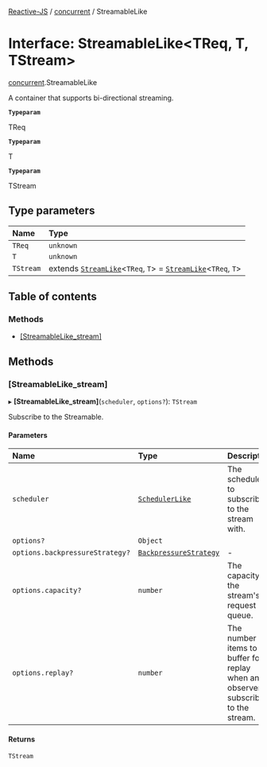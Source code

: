 [Reactive-JS](../README.md) / [concurrent](../modules/concurrent.md) / StreamableLike

# Interface: StreamableLike<TReq, T, TStream\>

[concurrent](../modules/concurrent.md).StreamableLike

A container that supports bi-directional streaming.

**`Typeparam`**

TReq

**`Typeparam`**

T

**`Typeparam`**

TStream

## Type parameters

| Name | Type |
| :------ | :------ |
| `TReq` | `unknown` |
| `T` | `unknown` |
| `TStream` | extends [`StreamLike`](concurrent.StreamLike.md)<`TReq`, `T`\> = [`StreamLike`](concurrent.StreamLike.md)<`TReq`, `T`\> |

## Table of contents

### Methods

- [[StreamableLike\_stream]](concurrent.StreamableLike.md#[streamablelike_stream])

## Methods

### [StreamableLike\_stream]

▸ **[StreamableLike_stream]**(`scheduler`, `options?`): `TStream`

Subscribe to the Streamable.

#### Parameters

| Name | Type | Description |
| :------ | :------ | :------ |
| `scheduler` | [`SchedulerLike`](concurrent.SchedulerLike.md) | The scheduler to subscribe to the stream with. |
| `options?` | `Object` |  |
| `options.backpressureStrategy?` | [`BackpressureStrategy`](../modules/utils.md#backpressurestrategy) | - |
| `options.capacity?` | `number` | The capacity of the stream's request queue. |
| `options.replay?` | `number` | The number of items to buffer for replay when an observer subscribes to the stream. |

#### Returns

`TStream`
